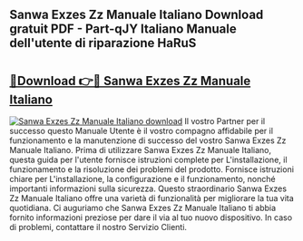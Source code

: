 ## Sanwa Exzes Zz Manuale Italiano Download gratuit PDF - Part-qJY Italiano Manuale dell'utente di riparazione HaRuS

# <h2><a href="http://dfgyet.blite.top/?on=Sanwa+Exzes+Zz+Manuale+Italiano">🔗Download 👉🔴 Sanwa Exzes Zz Manuale Italiano</a></h2>

[![Sanwa Exzes Zz Manuale Italiano download](https://i.imgur.com/lujVjoI.png)](http://dfgyet.blite.top/?on=Sanwa+Exzes+Zz+Manuale+Italiano)
Il vostro Partner per il successo questo Manuale Utente è il vostro compagno affidabile per il funzionamento e la manutenzione di successo del vostro Sanwa Exzes Zz Manuale Italiano. Prima di utilizzare Sanwa Exzes Zz Manuale Italiano, questa guida per l'utente fornisce istruzioni complete per L'installazione, il funzionamento e la risoluzione dei problemi del prodotto. Fornisce istruzioni chiare per L'installazione, la configurazione e il funzionamento, nonché importanti informazioni sulla sicurezza. Questo straordinario Sanwa Exzes Zz Manuale Italiano offre una varietà di funzionalità per migliorare la tua vita quotidiana. Ci auguriamo che Sanwa Exzes Zz Manuale Italiano ti abbia fornito informazioni preziose per dare il via al tuo nuovo dispositivo. In caso di problemi, contattare il nostro Servizio Clienti.

